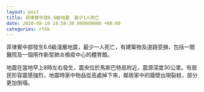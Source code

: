 ```yaml
---
layout: post
title: 菲律賓中部6.6級地震　最少1人死亡
date: 2020-08-18 14:58:30.000000000 +08:00
categories: rthk
---
```


菲律賓中部發生6.6級淺層地震，最少一人死亡，有建築物及道路受損，包括一間醫院及一個用作新型肺炎檢疫中心的體育館。

地震在當地早上8時左右發生，震央位於馬斯巴特島附近，震源深度30公里。有居民形容震感強烈，地震時家中物品從高處掉下來，鄰居家中的牆壁出現裂紋，部分更加倒塌。
